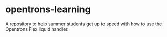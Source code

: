 # opentrons-learning
A repository to help summer students get up to speed with how to use the Opentrons Flex liquid handler. 
